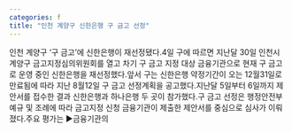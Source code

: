 ```yaml
---
categories: f
title: "인천 계양구 신한은행 구 금고 선정"
---
```

인천 계양구 ‘구 금고’에 신한은행이 재선정됐다.4일 구에 따르면 지난달 30일 인천시 계양구 금고지정심의위원회를 열고 차기 구 금고 지정 대상 금융기관으로 현재 구 금고로 운영 중인 신한은행을 재선정했다.앞서 구는 신한은행 약정기간이 오는 12월31일로 만료됨에 따라 지난 8월12일 구 금고 선정계획을 공고했다.지난달 5일부터 6일까지 제안서를 접수한 결과 신한은행과 하나은행 두 곳이 참가했다.구 금고 선정은 행정안전부 예규 및 조례에 따라 금고지정 신청 금융기관이 제출한 제안서를 중심으로 심사가 이뤄졌다.주요 평가는 ▶금융기관의